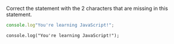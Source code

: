 Correct the statement with the 2 characters that are missing in this statement.

```javascript
console.log"You're learning JavaScript!";
```

```solution
console.log("You're learning JavaScript!");
```
